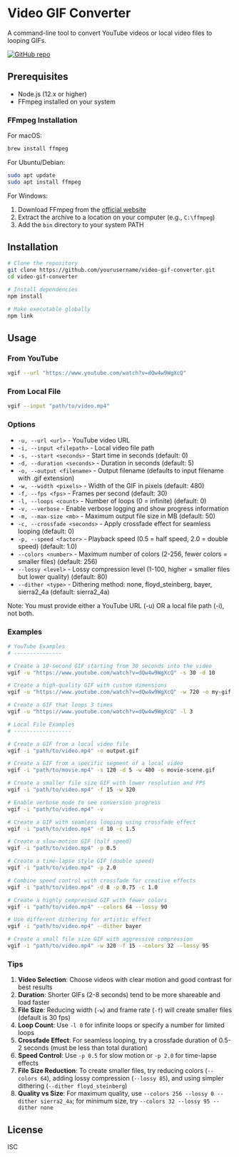 # Video GIF Converter

A command-line tool to convert YouTube videos or local video files to looping GIFs.

[![GitHub repo](https://img.shields.io/badge/GitHub-Repository-blue?logo=github)](https://github.com/aaron-hogan/video-gif-converter)

## Prerequisites

- Node.js (12.x or higher)
- FFmpeg installed on your system

### FFmpeg Installation

For macOS:
```bash
brew install ffmpeg
```

For Ubuntu/Debian:
```bash
sudo apt update
sudo apt install ffmpeg
```

For Windows:
1. Download FFmpeg from the [official website](https://ffmpeg.org/download.html)
2. Extract the archive to a location on your computer (e.g., `C:\ffmpeg`)
3. Add the `bin` directory to your system PATH

## Installation

```bash
# Clone the repository
git clone https://github.com/yourusername/video-gif-converter.git
cd video-gif-converter

# Install dependencies
npm install

# Make executable globally
npm link
```

## Usage

### From YouTube

```bash
vgif --url "https://www.youtube.com/watch?v=dQw4w9WgXcQ" 
```

### From Local File

```bash
vgif --input "path/to/video.mp4"
```

### Options

- `-u, --url <url>` - YouTube video URL
- `-i, --input <filepath>` - Local video file path
- `-s, --start <seconds>` - Start time in seconds (default: 0)
- `-d, --duration <seconds>` - Duration in seconds (default: 5)
- `-o, --output <filename>` - Output filename (defaults to input filename with .gif extension)
- `-w, --width <pixels>` - Width of the GIF in pixels (default: 480)
- `-f, --fps <fps>` - Frames per second (default: 30)
- `-l, --loops <count>` - Number of loops (0 = infinite) (default: 0)
- `-v, --verbose` - Enable verbose logging and show progress information
- `-m, --max-size <mb>` - Maximum output file size in MB (default: 50)
- `-c, --crossfade <seconds>` - Apply crossfade effect for seamless looping (default: 0)
- `-p, --speed <factor>` - Playback speed (0.5 = half speed, 2.0 = double speed) (default: 1.0)
- `--colors <number>` - Maximum number of colors (2-256, fewer colors = smaller files) (default: 256)
- `--lossy <level>` - Lossy compression level (1-100, higher = smaller files but lower quality) (default: 80)
- `--dither <type>` - Dithering method: none, floyd_steinberg, bayer, sierra2_4a (default: sierra2_4a)

Note: You must provide either a YouTube URL (-u) OR a local file path (-i), not both.

### Examples

```bash
# YouTube Examples
# ---------------

# Create a 10-second GIF starting from 30 seconds into the video
vgif -u "https://www.youtube.com/watch?v=dQw4w9WgXcQ" -s 30 -d 10

# Create a high-quality GIF with custom dimensions
vgif -u "https://www.youtube.com/watch?v=dQw4w9WgXcQ" -w 720 -o my-gif.gif

# Create a GIF that loops 3 times
vgif -u "https://www.youtube.com/watch?v=dQw4w9WgXcQ" -l 3

# Local File Examples
# ------------------

# Create a GIF from a local video file
vgif -i "path/to/video.mp4" -o output.gif

# Create a GIF from a specific segment of a local video
vgif -i "path/to/movie.mp4" -s 120 -d 5 -w 480 -o movie-scene.gif 

# Create a smaller file size GIF with lower resolution and FPS
vgif -i "path/to/video.mp4" -f 15 -w 320

# Enable verbose mode to see conversion progress
vgif -i "path/to/video.mp4" -v

# Create a GIF with seamless looping using crossfade effect
vgif -i "path/to/video.mp4" -d 10 -c 1.5

# Create a slow-motion GIF (half speed)
vgif -i "path/to/video.mp4" -p 0.5

# Create a time-lapse style GIF (double speed)
vgif -i "path/to/video.mp4" -p 2.0

# Combine speed control with crossfade for creative effects
vgif -i "path/to/video.mp4" -d 8 -p 0.75 -c 1.0

# Create a highly compressed GIF with fewer colors
vgif -i "path/to/video.mp4" --colors 64 --lossy 90

# Use different dithering for artistic effect
vgif -i "path/to/video.mp4" --dither bayer

# Create a small file size GIF with aggressive compression
vgif -i "path/to/video.mp4" -w 320 -f 15 --colors 32 --lossy 95
```

### Tips

1. **Video Selection**: Choose videos with clear motion and good contrast for best results
2. **Duration**: Shorter GIFs (2-8 seconds) tend to be more shareable and load faster
3. **File Size**: Reducing width (`-w`) and frame rate (`-f`) will create smaller files (default is 30 fps)
4. **Loop Count**: Use `-l 0` for infinite loops or specify a number for limited loops
5. **Crossfade Effect**: For seamless looping, try a crossfade duration of 0.5-2 seconds (must be less than total duration)
6. **Speed Control**: Use `-p 0.5` for slow motion or `-p 2.0` for time-lapse effects
7. **File Size Reduction**: To create smaller files, try reducing colors (`--colors 64`), adding lossy compression (`--lossy 85`), and using simpler dithering (`--dither floyd_steinberg`)
8. **Quality vs Size**: For maximum quality, use `--colors 256 --lossy 0 --dither sierra2_4a`; for minimum size, try `--colors 32 --lossy 95 --dither none`

## License

ISC